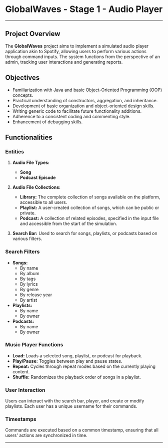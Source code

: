 # GlobalWaves - Stage 1 - Audio Player

---

## Project Overview

The **GlobalWaves** project aims to implement a simulated audio player application akin to Spotify, allowing users to perform various actions through command inputs. The system functions from the perspective of an admin, tracking user interactions and generating reports.

## Objectives

- Familiarization with Java and basic Object-Oriented Programming (OOP) concepts.
- Practical understanding of constructors, aggregation, and inheritance.
- Development of basic organization and object-oriented design skills.
- Writing generic code to facilitate future functionality additions.
- Adherence to a consistent coding and commenting style.
- Enhancement of debugging skills.

## Functionalities

### Entities

1. **Audio File Types:**
   - **Song**
   - **Podcast Episode**

2. **Audio File Collections:**
   - **Library:** The complete collection of songs available on the platform, accessible to all users.
   - **Playlist:** A user-created collection of songs, which can be public or private.
   - **Podcast:** A collection of related episodes, specified in the input file and accessible from the start of the simulation.

3. **Search Bar:** Used to search for songs, playlists, or podcasts based on various filters.

### Search Filters
- **Songs:**
  - By name
  - By album
  - By tags
  - By lyrics
  - By genre
  - By release year
  - By artist
- **Playlists:**
  - By name
  - By owner
- **Podcasts:**
  - By name
  - By owner

### Music Player Functions

- **Load:** Loads a selected song, playlist, or podcast for playback.
- **Play/Pause:** Toggles between play and pause states.
- **Repeat:** Cycles through repeat modes based on the currently playing content.
- **Shuffle:** Randomizes the playback order of songs in a playlist.

### User Interaction

Users can interact with the search bar, player, and create or modify playlists. Each user has a unique username for their commands.

### Timestamps

Commands are executed based on a common timestamp, ensuring that all users' actions are synchronized in time.

---
